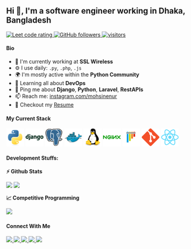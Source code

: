## Hi 👋, I'm a software engineer working in Dhaka, Bangladesh

<p align="left">
  <a href="https://leetcode.com/mohsinenur/">
    <img src="https://cp-logo.vercel.app/leetcode/mohsinenur" alt="Leet code rating" />
  </a>
  <a href="https://github.com/mohsinenur?tab=followers">
    <img alt="GitHub followers" src="https://img.shields.io/github/followers/mohsinenur?color=green&logo=github">
  </a>
  <a href="https://github.com/mohsinenur/">
    <img src="https://komarev.com/ghpvc/?username=mohsinenur" alt="visitors" />
  </a>
</p>

#### Bio

- 🏢 I'm currently working at **SSL Wireless**
- ⚙️ I use daily: `.py`, `.php`, `.js`
- 🌍 I'm mostly active within the **Python Community**
- 🌱 Learning all about **DevOps**
- 💬 Ping me about **Django**, **Python**, **Laravel**, **RestAPIs**
- 📫 Reach me: [instagram.com/mohsinenur](https://instagram.com/mohsinenur)
- 📝 Checkout my [Resume](files/resume.pdf)

#### My Current Stack

<img height="48" src="img/python-original.svg" alt="python"> <img height="48" src="img/django-plain-wordmark.svg" alt="Django"> <img height="48" src="img/postgresql-original.svg" alt="postgress"> <img height="48" src="img/docker-original.svg" alt="Docker"> <img height="48" src="img/linux-original.svg" alt="linux"> <img height="48" src="img/nginx-original.svg" alt="nginx"> <img height="48" src="img/pytest-original.svg" alt="pytest"> <img height="48" src="img/git-original.svg" alt="git"> <img height="48" src="img/react-original.svg" alt="react">

#### Development Stuffs:

<b>⚡ Github Stats</b>
<p float="left">
<img height="180em" src="https://github-readme-stats.vercel.app/api?username=mohsinenur&show_icons=true&hide_border=true&&count_private=true&include_all_commits=true" /> 
<img height="180em" src="https://github-readme-stats.vercel.app/api/top-langs/?username=mohsinenur&show_icons=true&hide_border=true&layout=compact&langs_count=8"/>
</p>

<b>&#128200; Competitive Programming</b>
<p float="left">
<img height="273em" src="https://leetcard.jacoblin.cool/mohsinenur?theme=light&font=The%20Nautigal" />
<!-- <img height="280em" src="https://raw.githubusercontent.com/mohsinenur/cf-stats/main/output/light_card.svg" /> -->
</p>

#### Connect With Me

<p left="center">
<a href="https://twitter.com/mohsinenur">
  <img src="https://img.shields.io/badge/twitter-%231DA1F2.svg?&style=for-the-badge&logo=twitter&logoColor=white" height=25>
</a> 
<a href="https://www.linkedin.com/in/mohsinenur/">
  <img src="https://img.shields.io/badge/linkedin-%230077B5.svg?&style=for-the-badge&logo=linkedin&logoColor=white" height=25>
</a> 
<a href="https://www.facebook.com/mohsinenur">
  <img src="https://img.shields.io/badge/Facebook-1877F2?style=for-the-badge&logo=facebook&logoColor=white" height=25>
</a>
<a href="https://medium.com/@mohsinenur">
  <img src="https://img.shields.io/badge/Medium-12100E?style=for-the-badge&logo=medium&logoColor=white" height=25>
</a>
<a href="mailto:follow.mohsin@gmail.com">
  <img src="	https://img.shields.io/badge/Gmail-D14836?style=for-the-badge&logo=gmail&logoColor=white" height=25>
</a>
</p>
